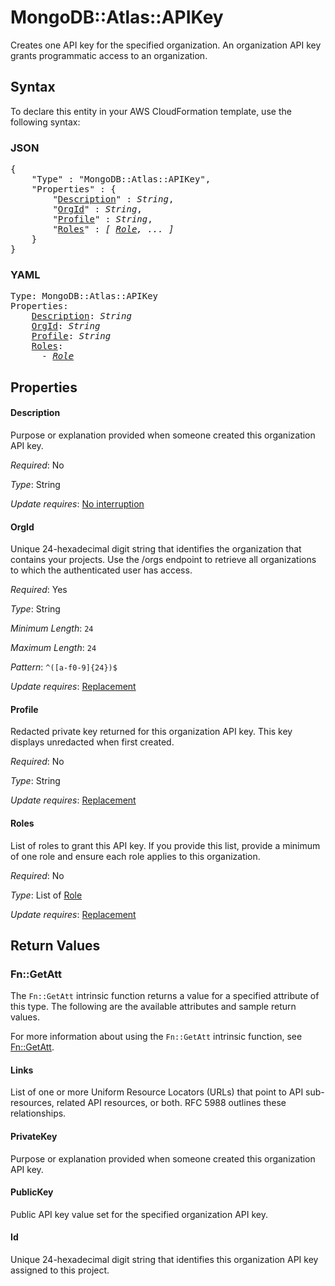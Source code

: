# MongoDB::Atlas::APIKey

Creates one API key for the specified organization. An organization API key grants programmatic access to an organization.

## Syntax

To declare this entity in your AWS CloudFormation template, use the following syntax:

### JSON

<pre>
{
    "Type" : "MongoDB::Atlas::APIKey",
    "Properties" : {
        "<a href="#description" title="Description">Description</a>" : <i>String</i>,
        "<a href="#orgid" title="OrgId">OrgId</a>" : <i>String</i>,
        "<a href="#profile" title="Profile">Profile</a>" : <i>String</i>,
        "<a href="#roles" title="Roles">Roles</a>" : <i>[ <a href="role.md">Role</a>, ... ]</i>
    }
}
</pre>

### YAML

<pre>
Type: MongoDB::Atlas::APIKey
Properties:
    <a href="#description" title="Description">Description</a>: <i>String</i>
    <a href="#orgid" title="OrgId">OrgId</a>: <i>String</i>
    <a href="#profile" title="Profile">Profile</a>: <i>String</i>
    <a href="#roles" title="Roles">Roles</a>: <i>
      - <a href="role.md">Role</a></i>
</pre>

## Properties

#### Description

Purpose or explanation provided when someone created this organization API key.

_Required_: No

_Type_: String

_Update requires_: [No interruption](https://docs.aws.amazon.com/AWSCloudFormation/latest/UserGuide/using-cfn-updating-stacks-update-behaviors.html#update-no-interrupt)

#### OrgId

Unique 24-hexadecimal digit string that identifies the organization that contains your projects. Use the /orgs endpoint to retrieve all organizations to which the authenticated user has access.

_Required_: Yes

_Type_: String

_Minimum Length_: <code>24</code>

_Maximum Length_: <code>24</code>

_Pattern_: <code>^([a-f0-9]{24})$</code>

_Update requires_: [Replacement](https://docs.aws.amazon.com/AWSCloudFormation/latest/UserGuide/using-cfn-updating-stacks-update-behaviors.html#update-replacement)

#### Profile

Redacted private key returned for this organization API key. This key displays unredacted when first created.

_Required_: No

_Type_: String

_Update requires_: [Replacement](https://docs.aws.amazon.com/AWSCloudFormation/latest/UserGuide/using-cfn-updating-stacks-update-behaviors.html#update-replacement)

#### Roles

List of roles to grant this API key. If you provide this list, provide a minimum of one role and ensure each role applies to this organization.

_Required_: No

_Type_: List of <a href="role.md">Role</a>

_Update requires_: [Replacement](https://docs.aws.amazon.com/AWSCloudFormation/latest/UserGuide/using-cfn-updating-stacks-update-behaviors.html#update-replacement)

## Return Values

### Fn::GetAtt

The `Fn::GetAtt` intrinsic function returns a value for a specified attribute of this type. The following are the available attributes and sample return values.

For more information about using the `Fn::GetAtt` intrinsic function, see [Fn::GetAtt](https://docs.aws.amazon.com/AWSCloudFormation/latest/UserGuide/intrinsic-function-reference-getatt.html).

#### Links

List of one or more Uniform Resource Locators (URLs) that point to API sub-resources, related API resources, or both. RFC 5988 outlines these relationships.

#### PrivateKey

Purpose or explanation provided when someone created this organization API key.

#### PublicKey

Public API key value set for the specified organization API key.

#### Id

Unique 24-hexadecimal digit string that identifies this organization API key assigned to this project.

